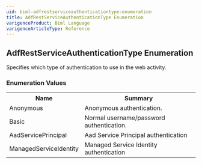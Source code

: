 ```yaml
---
uid: biml-adfrestserviceauthenticationtype-enumeration
title: AdfRestServiceAuthenticationType Enumeration
varigenceProduct: Biml Language
varigenceArticleType: Reference
---
```


## AdfRestServiceAuthenticationType Enumeration<div class="LanguageSummary"><div class ="SummaryItem">Specifies which type of authentication to use in the web activity.</div></div><div class="EnumValueGroup">### Enumeration Values<table id="EnumValue" class="MemberList"><tbody><tr><th class="MemberNameColumnHeader">Name</th><th class="MemberSummaryColumnHeader">Summary</th></tr><tr class="cd0"><td class="MemberName">Anonymous</td><td class="MemberSummary"><div class ="SummaryItem">Anonymous authentication.</div></td></tr><tr class="cd1"><td class="MemberName">Basic</td><td class="MemberSummary"><div class ="SummaryItem">Normal username/password authentication.</div></td></tr><tr class="cd0"><td class="MemberName">AadServicePrincipal</td><td class="MemberSummary"><div class ="SummaryItem">Aad Service Principal authentication</div></td></tr><tr class="cd1"><td class="MemberName">ManagedServiceIdentity</td><td class="MemberSummary"><div class ="SummaryItem">Managed Service Identity authentication</div></td></tr></tbody></table></div>